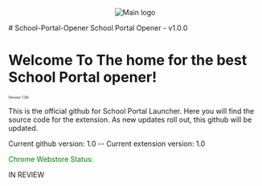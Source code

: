 <p align="center">
  <img src="https://github.com/user-attachments/assets/0c0d71f5-90cd-4511-bf11-b24265e28127" alt="Main logo"/>
</p>
# School-Portal-Opener
School Portal Opener - v1.0.0
<h1>Welcome To The home for the best School Portal opener!</h1>
<p style="font-size:7;">Version 1.0b</p>

<P>This is the official github for School Portal Launcher. Here you will find the source code for the extension. 
As new updates roll out, this github will be updated. </P>

<p>Current github version: 1.0 -- Current extension version: 1.0</p>

<p style="color:green">Chrome Webstore Status:</p>
<p>IN REVIEW</p>
